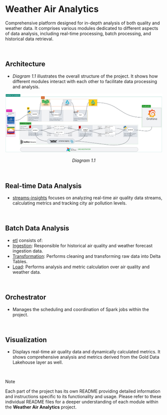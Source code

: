 # Weather Air Analytics

Comprehensive platform designed for in-depth analysis of both quality and weather data. It comprises various modules dedicated to different aspects of data analysis, including real-time processing, batch processing, and historical data retrieval.

<br>

## Architecture
- <i> Diagram 1.1 </i> illustrates the overall structure of the project. It shows how different modules interact with each other to facilitate data processing and analysis.

![architecture](/docs/architecture-diagram.png)
<p align="center"> <i>Diagram 1.1</i></p>

<br>


## Real-time Data Analysis
- [streams-insights](streams-insights/README.md) focuses on analyzing real-time air quality data streams, calculating metrics and tracking city air pollution levels.

<br>

## Batch Data Analysis
* [etl](etl/README.md) consists of:
 * [Ingestion](etl/ingestion): Responsible for historical air quality and weather forecast ingestion data.
 * [Transformation](etl/transformation/): Performs cleaning and transforming raw data into Delta Tables.
 * [Load](etl/load): Performs analysis and metric calculation over air quality and weather data.

<br>

## Orchestrator
- Manages the scheduling and coordination of Spark jobs within the project.

<br>

## Visualization
- Displays real-time air quality data and dynamically calculated metrics. It shows comprehensive analysis and metrics derived from the Gold Data Lakehouse layer as well.

<br>

> [!NOTE]
> Each part of the project has its own README providing detailed information and instructions specific to its functionality and usage. Please refer to these individual README files for a deeper understanding of each module within the **Weather Air Analytics** project.
